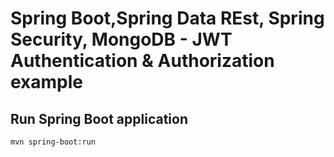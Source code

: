 # Spring Boot,Spring Data REst, Spring Security, MongoDB - JWT Authentication & Authorization example

## Run Spring Boot application
```
mvn spring-boot:run
```
